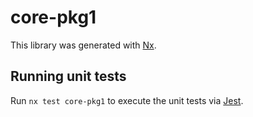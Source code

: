 # core-pkg1

This library was generated with [Nx](https://nx.dev).

## Running unit tests

Run `nx test core-pkg1` to execute the unit tests via [Jest](https://jestjs.io).
